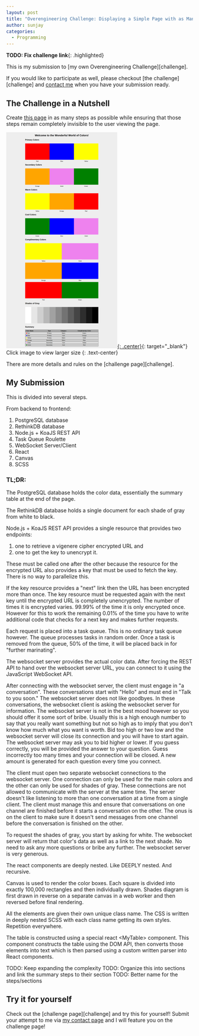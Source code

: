 ```yaml
---
layout: post
title: "Overengineering Challenge: Displaying a Simple Page with as Many Steps as Possible (Submission)"
author: sunjay
categories:
  - Programming
---
```


**TODO: Fix challenge link**{: .highlighted}

This is my submission to [my own Overengineering Challenge][challenge].

If you would like to participate as well, please checkout
[the challenge][challenge] and [contact me][contact] when you
have your submission ready.

[contact]: /contact

## The Challenge in a Nutshell

Create [this page][challenge-target] in as many steps as possible while
ensuring that those steps remain completely invisible to the user viewing
the page.

[![Overengineering Challenge Target Output][challenge-target-thumb]{: .center}][challenge-target-large]{: target="_blank"}
Click image to view larger size
{: .text-center}

There are more details and rules on the [challenge page][challenge].

## My Submission

This is divided into several steps.

From backend to frontend:

1. PostgreSQL database
2. RethinkDB database
3. Node.js + KoaJS REST API
4. Task Queue Roulette
5. WebSocket Server/Client
8. React
9. Canvas
10. SCSS

### TL;DR:

The PostgreSQL database holds the color data, essentially the summary table at the end of the page.

The RethinkDB database holds a single document for each shade of gray from white to black.

Node.js + KoaJS REST API provides a single resource that provides two endpoints:

1. one to retrieve a vigenere cipher encrypted URL and
2. one to get the key to unencrypt it.

These must be called one after the other because the resource for the encrypted URL also provides a key that must be used to fetch the key. There is no way to parallelize this.

If the key resource provides a "next" link then the URL has been encrypted more than once. The key resource must be requested again with the next key until the encrypted URL is completely unencrypted. The number of times it is encrypted varies. 99.99% of the time it is only encrypted once. However for this to work the remaining 0.01% of the time you have to write additional code that checks for a next key and makes further requests.

Each request is placed into a task queue. This is no ordinary task queue however. The queue processes tasks in random order. Once a task is removed from the queue, 50% of the time, it will be placed back in for "further marinating".

The websocket server provides the actual color data. After forcing the
REST API to hand over the websocket server URL, you can connect to it
using the JavaScript WebSocket API.

After connecting with the websocket server, the client must engage in
"a conversation". These conversations start with "Hello" and must end in
"Talk to you soon." The websocket server does not like goodbyes. In these
conversations, the websocket client is asking the websocket server for information. The websocket server is not in the best mood however so you should offer it some sort of bribe. Usually this is a high enough number
to say that you really want something but not so high as to imply that you
don't know how much what you want is worth. Bid too high or two low and
the websocket server will close its connection and you will have to start
again. The websocket server may ask you to bid higher or lower. If you guess
correctly, you will be provided the answer to your question. Guess incorrectly too many times and your connection will be closed. A new amount is generated for each question every time you connect.

The client must open two separate websocket connections to the websocket
server. One connection can only be used for the main colors and the other
can only be used for shades of gray. These connections are not allowed to
communicate with the server at the same time. The server doesn't like
listening to more than one conversation at a time from a single client. The
client must manage this and ensure that conversations on one channel are finished before it starts a conversation on the other.
The onus is on the client to make sure it doesn't send messages from one channel before the conversation is finished on the other.

To request the shades of gray, you start by asking for white. The websocket
server will return that color's data as well as a link to the next shade. No need to ask any more questions or bribe any further. The websocket
server is very generous.

The react components are deeply nested. Like DEEPLY nested. And recursive.

Canvas is used to render the color boxes. Each square is divided into exactly 100,000 rectangles and then individually drawn. Shades diagram is
first drawn in reverse on a separate canvas in a web worker and then reversed before final rendering.

All the elements are given their own unique class name. The CSS is written
in deeply nested SCSS with each class name getting its own styles. Repetition everywhere.

The table is constructed using a special react &lt;MyTable&gt; component.
This component constructs the table using the DOM API, then converts those
elements into text which is then parsed using a custom written parser into
React components.

TODO: Keep expanding the complexity
TODO: Organize this into sections and link the summary steps to their section
TODO: Better name for the steps/sections

## Try it for yourself
Check out the [challenge page][challenge] and try this for yourself!
Submit your attempt to me via [my contact page][contact] and I will feature
you on the challenge page!

[contact]: /contact
[challenge-target]: /assets/posts/overengineering-challenge/output.html
[challenge-target-thumb]: /assets/posts/overengineering-challenge/overengineering-challenge_thumb.png
[challenge-target-large]: /assets/posts/overengineering-challenge/overengineering-challenge.png


